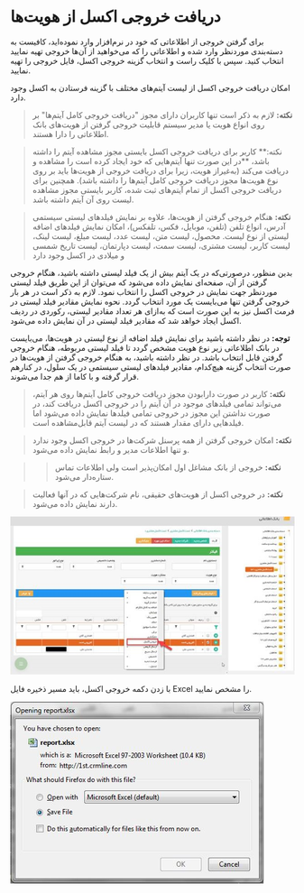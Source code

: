 #  دریافت خروجی اکسل از هویت‌ها 

برای گرفتن خروجی از اطلاعاتی که خود در نرم‌افزار وارد نموده‌اید، کافیست به دسته‌بندی موردنظر وارد شده و اطلاعاتی را که می‌خواهید از آن‌ها خروجی تهیه نمایید انتخاب کنید. سپس با کلیک راست و انتخاب گزینه خروجی اکسل، فایل خروجی را تهیه نمایید.

امکان دریافت خروجی اکسل از لیست آیتم‌های مختلف با گزینه فرستادن به اکسل وجود دارد.

> **نکته:** لازم به ذکر است تنها کاربران دارای مجوز "دریافت خروجی کامل آیتم‌ها" بر روی انواع هویت یا مدیر سیستم قابلیت خروجی گرفتن از هویت‌های بانک اطلاعاتی را دارا هستند.

> نکته:** کاربر برای دریافت خروجی اکسل بایستی مجوز مشاهده آیتم را داشته باشد، **در این صورت تنها آیتم‌هایی که خود ایجاد کرده است را مشاهده و دریافت می‌کند (به‌غیراز هویت، زیرا برای دریافت خروجی از هویت‌ها باید بر روی نوع هویت‌ها مجوز دریافت خروجی کامل آیتم‌ها را داشته باشد). همچنین برای دریافت خروجی اکسل از تمام آیتم‌های ثبت شده، کاربر بایستی مجوز مشاهده لیست روی آن آیتم داشته باشد.

> **نکته:** هنگام خروجی گرفتن از هویت‌ها، علاوه بر نمایش فیلدهای لیستی سیستمی آدرس، انواع تلفن (تلفن، موبایل، فکس، تلفکس)، امکان نمایش فیلد‌های اضافه لیستی از نوع لیست. محصول، لیست متن، لیست عدد، لیست مبلغ، لیست لینک، لیست کاربر، لیست مشتری، لیست سمت، لیست دپارتمان، لیست تاریخ شمسی و میلادی در اکسل وجود دارد


بدین منظور، درصورتی‌که در یک آیتم بیش از یک فیلد لیستی داشته باشید، هنگام خروجی گرفتن از آن، صفحه‌ای نمایش داده می‌شود که می‌توان از این طریق فیلد لیستی موردنظر جهت نمایش در خروجی اکسل را انتخاب نمود. لازم به ذکر است در هر بار خروجی گرفتن تنها می‌بایست یک مورد انتخاب گردد. نحوه نمایش مقادیر فیلد لیستی در فرمت اکسل نیز به این صورت است که به‌ازای هر تعداد مقادیر لیستی، رکوردی در ردیف اکسل ایجاد خواهد شد که مقادیر فیلد لیستی در آن نمایش داده می‌شود.

**توجه:** در نظر داشته باشید برای نمایش فیلد اضافه از نوع لیستی در هویت‌ها، می‌بایست در بانک اطلاعاتی زیر نوع هویت مشخص گردد تا فیلد لیستی مربوطه، هنگام خروجی گرفتن قابل انتخاب باشد. در نظر داشته باشید، به هنگام خروجی گرفتن از هویت‌ها در صورت انتخاب گزینه هیچ‌کدام، مقادیر فیلدهای لیستی سیستمی در یک سلول، در کنارهم قرار گرفته و با کاما از هم جدا می‌شوند.

> **نکته:** کاربر در صورت دارابودن مجوز دریافت خروجی کامل آیتم‌ها روی هر آیتم، می‌تواند تمامی فیلدهای موجود در آن آیتم را در خروجی اکسل دریافت کند، در صورت نداشتن این مجوز در خروجی تمامی فیلدها نمایش داده می‌شود اما فیلدهایی دارای مقدار هستند که در لیست آیتم قابل‌مشاهده است. 

> **نکته:** امکان خروجی گرفتن از همه پرسنل شرکت‌ها در خروجی اکسل وجود ندارد و تنها اطلاعات مدیر و رابط نمایش داده می‌شود.

> > **نکته:** خروجی از بانک مشاغل اول امکان‌پذیر است ولی اطلاعات تماس ستاره‌دار می‌شود. 

> **نکته:** در خروجی اکسل از هویت‌های حقیقی، نام شرکت‌هایی که در آنها فعالیت دارند نمایش داده می‌شود.

![](1.png)

با زدن دکمه خروجی اکسل، باید مسیر ذخیره فایل Excel را مشخص نمایید.

![](2.png)
